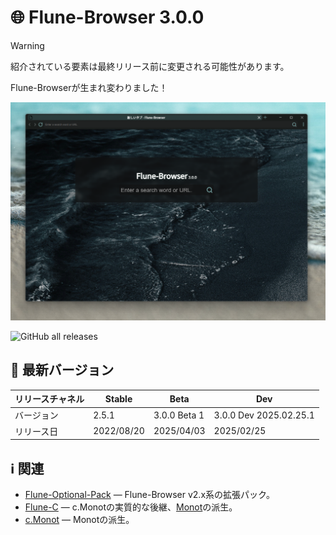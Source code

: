# 🌐 Flune-Browser 3.0.0

> [!WARNING]
> 紹介されている要素は最終リリース前に変更される可能性があります。

Flune-Browserが生まれ変わりました！

![スクリーンショット](.github/assets/image/screenshot-3.0.0-dev.2025.03.02.1.webp)

![GitHub all releases](https://img.shields.io/github/downloads/mf-3d/flune-browser/total?style=for-the-badge)


<!-- Flune-Browser 2.x系からの互換性があります。 -->
<!-- ## 必須環境
| バージョン        |       OS       |         OSバージョン          |   アーキテクチャ(macOS)    |
|-----------------|-----------------|-----------------------------|-------------------------|
|2.5.0 Beta 1 -   | macOS / Windows |macOS 10.11 - / Windows 10 - | Universal / Intel       |
|2.4.1 -          | macOS / Windows |macOS 10.11 - / Windows 10 - | Arm64 / Intel           |
|- 2.4.0          | macOS / Windows |macOS 10.11 - / Windows 10 - | Intel                   | -->

## 🔖 最新バージョン
|リリースチャネル |Stable|Beta|Dev|
|---------------|---|---|---|
|   バージョン   |2.5.1|3.0.0 Beta 1|3.0.0 Dev 2025.02.25.1|
|   リリース日   |2022/08/20|2025/04/03|2025/02/25|

## ℹ️ 関連
- [Flune-Optional-Pack](https://github.com/Mf-3d/Flune-Optional-Pack) — Flune-Browser v2.x系の拡張パック。
- [Flune-C](https://github.com/Mf-3d/Flune-C) — c.Monotの実質的な後継、[Monot](https://github.com/mncrp/monot)の派生。
- [c.Monot](https://github.com/Mf-3d/c.monot) — Monotの派生。
<!-- - [Runa-Browser](https://github.com/Mf-3d/Runa-Browser) — Flune-Browserの前身。
- [Lunowse](https://github.com/Mf-3d/lunowse) — Runa-Browserの後継。 -->